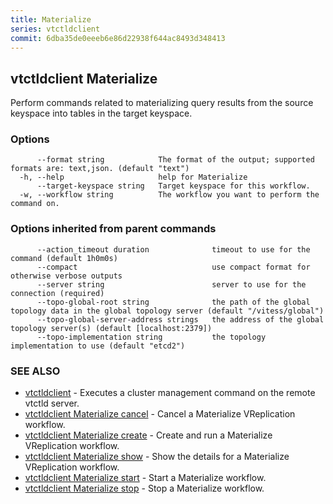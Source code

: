 ```yaml
---
title: Materialize
series: vtctldclient
commit: 6dba35de0eeeb6e86d22938f644ac8493d348413
---
```

## vtctldclient Materialize

Perform commands related to materializing query results from the source keyspace into tables in the target keyspace.

### Options

```
      --format string            The format of the output; supported formats are: text,json. (default "text")
  -h, --help                     help for Materialize
      --target-keyspace string   Target keyspace for this workflow.
  -w, --workflow string          The workflow you want to perform the command on.
```

### Options inherited from parent commands

```
      --action_timeout duration              timeout to use for the command (default 1h0m0s)
      --compact                              use compact format for otherwise verbose outputs
      --server string                        server to use for the connection (required)
      --topo-global-root string              the path of the global topology data in the global topology server (default "/vitess/global")
      --topo-global-server-address strings   the address of the global topology server(s) (default [localhost:2379])
      --topo-implementation string           the topology implementation to use (default "etcd2")
```

### SEE ALSO

* [vtctldclient](../)	 - Executes a cluster management command on the remote vtctld server.
* [vtctldclient Materialize cancel](./vtctldclient_materialize_cancel/)	 - Cancel a Materialize VReplication workflow.
* [vtctldclient Materialize create](./vtctldclient_materialize_create/)	 - Create and run a Materialize VReplication workflow.
* [vtctldclient Materialize show](./vtctldclient_materialize_show/)	 - Show the details for a Materialize VReplication workflow.
* [vtctldclient Materialize start](./vtctldclient_materialize_start/)	 - Start a Materialize workflow.
* [vtctldclient Materialize stop](./vtctldclient_materialize_stop/)	 - Stop a Materialize workflow.

